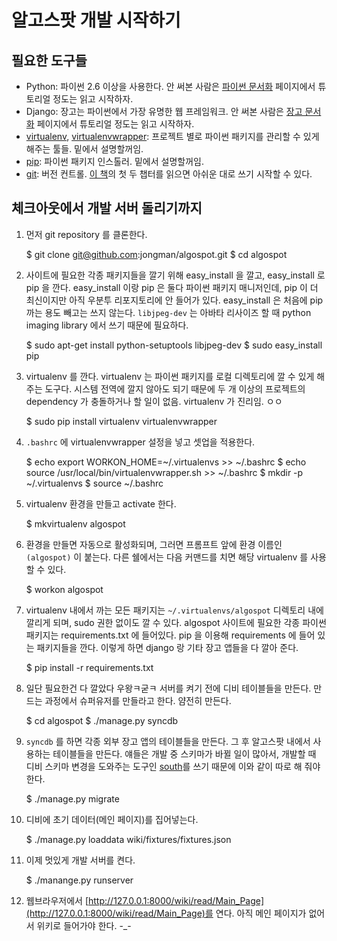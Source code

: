 
# 알고스팟 개발 시작하기

## 필요한 도구들

* Python: 파이썬 2.6 이상을 사용한다. 안 써본 사람은 [파이썬 문서화](http://docs.python.org/) 페이지에서 튜토리얼 정도는 읽고 시작하자.
* Django: 장고는 파이썬에서 가장 유명한 웹 프레임워크. 안 써본 사람은 [장고 문서화](https://docs.djangoproject.com/en/1.3/) 페이지에서 튜토리얼 정도는 읽고 시작하자.
* [virtualenv](http://pypi.python.org/pypi/virtualenv), [virtualenvwrapper](http://www.doughellmann.com/projects/virtualenvwrapper/): 프로젝트 별로 파이썬 패키지를 관리할 수 있게 해주는 툴들. 밑에서 설명할꺼임.
* [pip](http://pypi.python.org/pypi/pip): 파이썬 패키지 인스톨러. 밑에서 설명할꺼임.
* [git](http://git-scm.com/): 버전 컨트롤. [이 책](http://progit.org/book/)의 첫 두 챕터를 읽으면 아쉬운 대로 쓰기 시작할 수 있다.

## 체크아웃에서 개발 서버 돌리기까지


1. 먼저 git repository 를 클론한다.

	$ git clone git@github.com:jongman/algospot.git
	$ cd algospot

1. 사이트에 필요한 각종 패키지들을 깔기 위해 easy\_install 을 깔고, easy\_install 로 pip 을 깐다. easy\_install 이랑 pip 은 둘다 파이썬 패키지 매니저인데, pip 이 더 최신이지만 아직 우분투 리포지토리에 안 들어가 있다. easy\_install 은 처음에 pip 까는 용도 빼고는 쓰지 않는다. `libjpeg-dev` 는 아바타 리사이즈 할 때 python imaging library 에서 쓰기 때문에 필요하다.

	$ sudo apt-get install python-setuptools libjpeg-dev
	$ sudo easy_install pip

1. virtualenv 를 깐다. virtualenv 는 파이썬 패키지를 로컬 디렉토리에 깔 수 있게 해 주는 도구다. 시스템 전역에 깔지 않아도 되기 때문에 두 개 이상의 프로젝트의 dependency 가 충돌하거나 할 일이 없음. virtualenv 가 진리임. ㅇㅇ

	$ sudo pip install virtualenv virtualenvwrapper

1. `.bashrc` 에 virtualenvwrapper 설정을 넣고 셋업을 적용한다.

	$ echo export WORKON_HOME=~/.virtualenvs >> ~/.bashrc
	$ echo source /usr/local/bin/virtualenvwrapper.sh >> ~/.bashrc
	$ mkdir -p ~/.virtualenvs
	$ source ~/.bashrc

1. virtualenv 환경을 만들고 activate 한다.

	$ mkvirtualenv algospot

1. 환경을 만들면 자동으로 활성화되며, 그러면 프롬프트 앞에 환경 이름인 `(algospot)` 이 붙는다. 다른 쉘에서는 다음 커맨드를 치면 해당 virtualenv 를 사용할 수 있다.

	$ workon algospot

1. virtualenv 내에서 까는 모든 패키지는 `~/.virtualenvs/algospot` 디렉토리 내에 깔리게 되며, sudo 권한 없이도 깔 수 있다. algospot 사이트에 필요한 각종 파이썬 패키지는 requirements.txt 에 들어있다. pip 을 이용해 requirements 에 들어 있는 패키지들을 깐다. 이렇게 하면 django 랑 기타 장고 앱들을 다 깔아 준다.

	$ pip install -r requirements.txt

1. 일단 필요한건 다 깔았다 우왕ㅋ굳ㅋ 서버를 켜기 전에 디비 테이블들을 만든다. 만드는 과정에서 슈퍼유저를 만들라고 한다. 얌전히 만든다.

	$ cd algospot
	$ ./manage.py syncdb

1. `syncdb` 를 하면 각종 외부 장고 앱의 테이블들을 만든다. 그 후 알고스팟 내에서 사용하는 테이블들을 만든다. 얘들은 개발 중 스키마가 바뀔 일이 많아서, 개발할 때 디비 스키마 변경을 도와주는 도구인 [south](http://south.aeracode.org/)를 쓰기 때문에 이와 같이 따로 해 줘야 한다.

	$ ./manage.py migrate 

1. 디비에 초기 데이터(메인 페이지)를 집어넣는다.

	$ ./manage.py loaddata wiki/fixtures/fixtures.json

1. 이제 멋있게 개발 서버를 켠다.

	$ ./manange.py runserver

1. 웹브라우저에서 [http://127.0.0.1:8000/wiki/read/Main_Page](http://127.0.0.1:8000/wiki/read/Main_Page)를 연다. 아직 메인 페이지가 없어서 위키로 들어가야 한다. -_-


